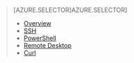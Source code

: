 > [AZURE.SELECTOR]AZURE.SELECTOR]
> 
> * [Overview](../articles/hdinsight/hdinsight-use-mapreduce.md)
> * [SSH](../articles/hdinsight/hdinsight-hadoop-use-mapreduce-ssh.md)
> * [PowerShell](../articles/hdinsight/hdinsight-hadoop-use-mapreduce-powershell.md)
> * [Remote Desktop](../articles/hdinsight/hdinsight-hadoop-use-mapreduce-remote-desktop.md)
> * [Curl](../articles/hdinsight/hdinsight-hadoop-use-mapreduce-curl.md)
> 
> 
